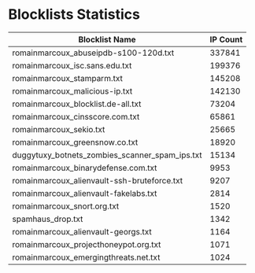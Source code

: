# Blocklists Statistics
| Blocklist Name | IP Count |
|----|----|
| romainmarcoux_abuseipdb-s100-120d.txt | 337841 |
| romainmarcoux_isc.sans.edu.txt | 199376 |
| romainmarcoux_stamparm.txt | 145208 |
| romainmarcoux_malicious-ip.txt | 142130 |
| romainmarcoux_blocklist.de-all.txt | 73204 |
| romainmarcoux_cinsscore.com.txt | 65861 |
| romainmarcoux_sekio.txt | 25665 |
| romainmarcoux_greensnow.co.txt | 18920 |
| duggytuxy_botnets_zombies_scanner_spam_ips.txt | 15134 |
| romainmarcoux_binarydefense.com.txt | 9953 |
| romainmarcoux_alienvault-ssh-bruteforce.txt | 9207 |
| romainmarcoux_alienvault-fakelabs.txt | 2814 |
| romainmarcoux_snort.org.txt | 1520 |
| spamhaus_drop.txt | 1342 |
| romainmarcoux_alienvault-georgs.txt | 1164 |
| romainmarcoux_projecthoneypot.org.txt | 1071 |
| romainmarcoux_emergingthreats.net.txt | 1024 |
